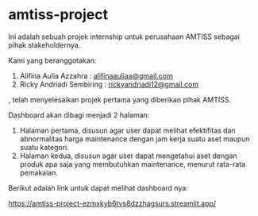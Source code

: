 # amtiss-project
Ini adalah sebuah projek internship untuk perusahaan AMTISS sebagai pihak stakeholdernya.

Kami yang beranggotakan:
1. Alifina Aulia Azzahra : alifinaauliaa@gmail.com
2. Ricky Andriadi Sembiring : rickyandriadi12@gmail.com

  , telah menyelesaikan projek pertama yang diberikan pihak AMTISS.

Dashboard akan dibagi menjadi 2 halaman:
1. Halaman pertama, disusun agar user dapat melihat efektifitas dan abnormalitas harga maintenance dengan jam kerja suatu aset maupun suatu kategori.
2. Halaman kedua, disusun agar user dapat mengetahui aset dengan produk apa saja yang membutuhkan maintenance, menurut rata-rata pemakaian.

Berikut adalah link untuk dapat melihat dashboard nya:

https://amtiss-project-ezmxkyb6tvs8dzzhagsurs.streamlit.app/
